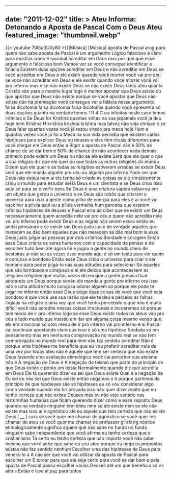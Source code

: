 
---
date: "2011-12-02"
title: > 
    Ateu Informa: Detonando a Aposta de Pascal Com o Deus Ateu
featured_image: "thumbnail.webp"
---
{{< youtube 70I5u0U0y80 >}}[Música]
[Música]
aposta de
Pascal arug para quem não sabe aposta de
Pascal é um argumento Lógico falacioso é
claro para mostrar como é racional
acreditar em Deus mas por que que esse
argumento é falacioso bom Vamos ver se
você consegue identificar a falácia
Existem duas opções acreditar em Deus e
não acreditar em Deus se você acreditar
em Deus e ele existir quando você morrer
você vai pro céu se você não acreditar
em Deus e ele existir quando você morrer
você vai pro inferno mas e se não
existir Deus se não existir Deus tanto
ateu quanto Cristão vão para o mesmo
lugar logo é melhor apostar que Deus
existe do que apostar que Deus não
existe porque se você apostar que Deus
não existe não há premiação você
consegue ver a falácia nesse argumento
falsa dicotomia falsa dicotomia falsa
dicotomia quando você apresenta só duas
opções quanto na verdade temos TR 4 C ou
infinitas neste caso temos infinitas e
Se Deus for Krishna quantas voltas na
sua japamala você já deu hoje hein
Krishna H krishna krishna
krishna mas talvez não seja chrisan e se
Deus falar quantas vezes você já rezou
virado pra meca hoje Hum e quantas vezes
você já foi a Meca na sua vida perceba
que existem várias hipóteses para
explicar Deus ou deuses e elas têm
rituais diferentes para você chegar em
Deus então a Rigor a aposta de Pascal
não é 50% de chance de se dar bem e 50%
de chance de não acontecer nada demais
primeiro pode existir um Deus ou não se
ele existe Será que ele quer o que a sua
religião diz que ele quer ou que todas
as outras religiões do mundo Dizem que
ele quer e se todas as religiões
estiverem erradas se existir Deus será
que ele manda alguém pro céu ou alguém
pro inferno Pode ser que Deus não esteja
nem aí ele tenha só criado as coisas se
ele simplesmente criou o mundo para
estudar sei lá Deus é um cientista e se
Deus criou isso aqui só para se divertir
eess Se Deus é uma criatura
sápida esbarrou em um objeto que gerou o
universo e se Deus são robôs que criaram
o universo para usar a gente como pilha
de energia para eles e aí você vai
escolher a pírula azul ou a pílula
vermelha hum perceba que existem
infinitas hipóteses de deuses e Pascal
erra ao dizer que se existir um Deus
necessariamente quem acredita nele vai
pro céu e quem não acredita nele vai pro
inferno pode existir Deus e as regras
não serem essas então eu andei pensando
e se existir um Deus justo justo de
verdade aqueles que merecem se dão bem
aqueles que não merecem se dão mal bom
is esse Deus justo julgar as pessoas por
dois critérios Bondade e coragem Então
esse Deus criaria os seres humanos com a
capacidade de pensar e de escolher tudo
bem até agora né e jogou a gente no
mundo cheio de besteiras ai não sei às
vezes esse mundo aqui é só um teste para
ver quem é corajoso e bondoso Então esse
Deus criou o universo para criar o ser
humano para poder julgá-lo nas suas
atitudes para selecionar Só aqueles que
são bondosos e corajosos e aí ele deixou
que acontecessem as religiões religiões
que muitas vezes dizem que a gente
precisa ficar adorando um Deus porque
senão ele manda a gente pro inferno ora
isso não é uma atitude muito corajosa
adorar alguém só porque ele pode te
jogar no inferno então esse Deus exige
duas coisas de você que você seja
bondoso e que você use sua razão que ele
te deu e perceba as falhas lógicas na
religião e uma vez que você tenha
percebido o que não é muito difícil você
não acredite nessas coisas irracionais e
incoerentes só porque tem medo de ir pro
inferno logo se esse Deus existir todos
os ateus vão pro céu e todo mundo que
insistiu em itar em alguma coisa mesmo
vendo que ela era irracional só com medo
de ir pro inferno vai pro inferno e aí
Pascal vai continuar apostando claro que
isso é só uma hipótese fundada só em
pensamento mas em nenhuma comprovação no
mundo real se não tem comprovação no
mundo real para mim não faz sentido
acreditar Não é porque uma hipótese me
beneficia que eu vou preferir acreditar
nela de uma vez por todas ateu não é
aquele que tem ser certeza que não
existe Deus fazendo uma avaliação
etimológica você vai perceber que
ateísmo não é A negação de Deus é A
negação do teísmo que parte do princípio
de que Deus existe e ponto um teísta
Normalmente quando diz que acredita em
Deus Ele tá querendo dizer eu sei que
Deus existe Qual é a negação de Eu sei
eu não sei que Deus existe então negamos
o ti
porque partimos do princípio de que
hipóteses são só hipóteses eu só vou
considerar algo como verdade quando ela
for provada isso não quer dizer repito
que eu tenho certeza que não existe
Deuses mas eu não vejo sentido nas
historinhas humanas que ficam querendo
dizer como é esse suposto Deus quando na
verdade ninguém tem ideia nem se ele
existe nem se ele não existe mas isso aí
é agnóstico até eu aquele que tem
certeza que não existe Deus [ __ ] cara
se você quer me chamar de agnóstico se
você quer me chamar de ateu se você quer
me chamar de professor
girafarig nóstico etimologicamente
significa aquele que não sabe no fundo
no fundo ninguém sabe independente que
você afirme eu tenho certeza que o
cristianismo Tá certo eu tenho certeza
que não importa você não sabe mesmo que
você ache que sabe eu sou ateu porque eu
nego as propostas teístas não faz
sentido nenhum Escolher uma das
hipóteses de Deus para venerá-lo a A não
ser que você vai utilizar da aposta de
Pascal para escolher um E torcer para
que ele seja certo para você se dar bem
e pela aposta de Pascal posso escolher
vários Deuses até um que beneficia só os
ateus Então é isso aí paz para
todos